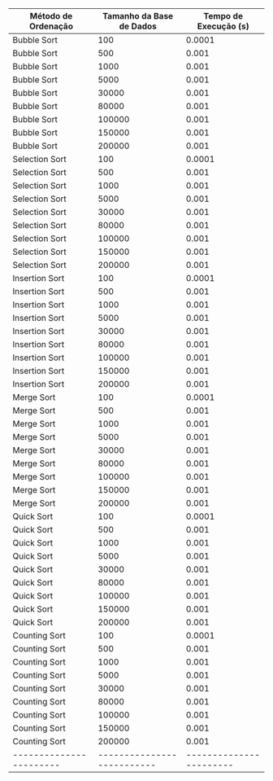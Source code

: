 | Método de Ordenação   | Tamanho da Base de Dados | Tempo de Execução (s) |
|-----------------------|--------------------------|-----------------------|
| Bubble Sort           | 100                      | 0.0001                |
| Bubble Sort           | 500                      | 0.001                 |
| Bubble Sort           | 1000                     | 0.001                 |
| Bubble Sort           | 5000                     | 0.001                 |
| Bubble Sort           | 30000                    | 0.001                 |
| Bubble Sort           | 80000                    | 0.001                 |
| Bubble Sort           | 100000                   | 0.001                 |
| Bubble Sort           | 150000                   | 0.001                 |
| Bubble Sort           | 200000                   | 0.001                 |
| Selection Sort        | 100                      | 0.0001                |
| Selection Sort        | 500                      | 0.001                 |
| Selection Sort        | 1000                     | 0.001                 |
| Selection Sort        | 5000                     | 0.001                 |
| Selection Sort        | 30000                    | 0.001                 |
| Selection Sort        | 80000                    | 0.001                 |
| Selection Sort        | 100000                   | 0.001                 |
| Selection Sort        | 150000                   | 0.001                 |
| Selection Sort        | 200000                   | 0.001                 |
| Insertion Sort        | 100                      | 0.0001                |
| Insertion Sort        | 500                      | 0.001                 |
| Insertion Sort        | 1000                     | 0.001                 |
| Insertion Sort        | 5000                     | 0.001                 |
| Insertion Sort        | 30000                    | 0.001                 |
| Insertion Sort        | 80000                    | 0.001                 |
| Insertion Sort        | 100000                   | 0.001                 |
| Insertion Sort        | 150000                   | 0.001                 |
| Insertion Sort        | 200000                   | 0.001                 |
| Merge Sort            | 100                      | 0.0001                |
| Merge Sort            | 500                      | 0.001                 |
| Merge Sort            | 1000                     | 0.001                 |
| Merge Sort            | 5000                     | 0.001                 |
| Merge Sort            | 30000                    | 0.001                 |
| Merge Sort            | 80000                    | 0.001                 |
| Merge Sort            | 100000                   | 0.001                 |
| Merge Sort            | 150000                   | 0.001                 |
| Merge Sort            | 200000                   | 0.001                 |
| Quick Sort            | 100                      | 0.0001                |
| Quick Sort            | 500                      | 0.001                 |
| Quick Sort            | 1000                     | 0.001                 |
| Quick Sort            | 5000                     | 0.001                 |
| Quick Sort            | 30000                    | 0.001                 |
| Quick Sort            | 80000                    | 0.001                 |
| Quick Sort            | 100000                   | 0.001                 |
| Quick Sort            | 150000                   | 0.001                 |
| Quick Sort            | 200000                   | 0.001                 |
| Counting Sort         | 100                      | 0.0001                |
| Counting Sort         | 500                      | 0.001                 |
| Counting Sort         | 1000                     | 0.001                 |
| Counting Sort         | 5000                     | 0.001                 |
| Counting Sort         | 30000                    | 0.001                 |
| Counting Sort         | 80000                    | 0.001                 |
| Counting Sort         | 100000                   | 0.001                 |
| Counting Sort         | 150000                   | 0.001                 |
| Counting Sort         | 200000                   | 0.001                 |
|-----------------------|--------------------------|-----------------------|
